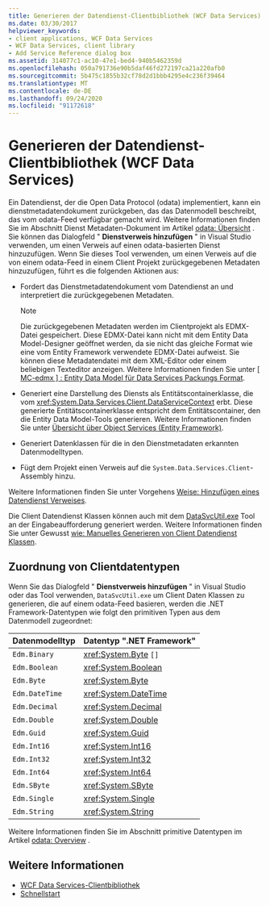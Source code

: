 ```yaml
---
title: Generieren der Datendienst-Clientbibliothek (WCF Data Services)
ms.date: 03/30/2017
helpviewer_keywords:
- client applications, WCF Data Services
- WCF Data Services, client library
- Add Service Reference dialog box
ms.assetid: 314077c1-ac10-47e1-bed4-940b5462359d
ms.openlocfilehash: 050a791736e90b5daf46fd272197ca21a220afb0
ms.sourcegitcommit: 5b475c1855b32cf78d2d1bbb4295e4c236f39464
ms.translationtype: MT
ms.contentlocale: de-DE
ms.lasthandoff: 09/24/2020
ms.locfileid: "91172618"
---
```

# <a name="generating-the-data-service-client-library-wcf-data-services"></a>Generieren der Datendienst-Clientbibliothek (WCF Data Services)

Ein Datendienst, der die Open Data Protocol (odata) implementiert, kann ein dienstmetadatendokument zurückgeben, das das Datenmodell beschreibt, das vom odata-Feed verfügbar gemacht wird. Weitere Informationen finden Sie im Abschnitt Dienst Metadaten-Dokument im Artikel [odata: Übersicht](https://www.odata.org/documentation/odata-version-2-0/overview/) . Sie können das Dialogfeld " **Dienstverweis hinzufügen** " in Visual Studio verwenden, um einen Verweis auf einen odata-basierten Dienst hinzuzufügen. Wenn Sie dieses Tool verwenden, um einen Verweis auf die von einem odata-Feed in einem Client Projekt zurückgegebenen Metadaten hinzuzufügen, führt es die folgenden Aktionen aus:  
  
- Fordert das Dienstmetadatendokument vom Datendienst an und interpretiert die zurückgegebenen Metadaten.  
  
    > [!NOTE]
    > Die zurückgegebenen Metadaten werden im Clientprojekt als EDMX-Datei gespeichert. Diese EDMX-Datei kann nicht mit dem Entity Data Model-Designer geöffnet werden, da sie nicht das gleiche Format wie eine vom Entity Framework verwendete EDMX-Datei aufweist. Sie können diese Metadatendatei mit dem XML-Editor oder einem beliebigen Texteditor anzeigen. Weitere Informationen finden Sie unter [ \[ MC-edmx \] : Entity Data Model für Data Services Packungs Format](/openspecs/windows_protocols/mc-edmx/5dff5e25-56a1-408b-9d44-bff6634c7d16).
  
- Generiert eine Darstellung des Diensts als Entitätscontainerklasse, die vom <xref:System.Data.Services.Client.DataServiceContext> erbt. Diese generierte Entitätscontainerklasse entspricht dem Entitätscontainer, den die Entity Data Model-Tools generieren. Weitere Informationen finden Sie unter [Übersicht über Object Services (Entity Framework)](/previous-versions/bb386871(v=vs.100)).  
  
- Generiert Datenklassen für die in den Dienstmetadaten erkannten Datenmodelltypen.  
  
- Fügt dem Projekt einen Verweis auf die `System.Data.Services.Client`-Assembly hinzu.  
  
 Weitere Informationen finden Sie unter Vorgehens [Weise: Hinzufügen eines Datendienst Verweises](how-to-add-a-data-service-reference-wcf-data-services.md).  
  
 Die Client Datendienst Klassen können auch mit dem [DataSvcUtil.exe](wcf-data-service-client-utility-datasvcutil-exe.md) Tool an der Eingabeaufforderung generiert werden. Weitere Informationen finden Sie unter Gewusst [wie: Manuelles Generieren von Client Datendienst Klassen](how-to-manually-generate-client-data-service-classes-wcf-data-services.md).  
  
## <a name="client-data-type-mapping"></a>Zuordnung von Clientdatentypen  

 Wenn Sie das Dialogfeld " **Dienstverweis hinzufügen** " in Visual Studio oder das Tool verwenden, `DataSvcUtil.exe` um Client Daten Klassen zu generieren, die auf einem odata-Feed basieren, werden die .NET Framework-Datentypen wie folgt den primitiven Typen aus dem Datenmodell zugeordnet:  
  
|Datenmodelltyp|Datentyp ".NET Framework"|  
|---------------------|------------------------------|  
|`Edm.Binary`|<xref:System.Byte> `[]`|  
|`Edm.Boolean`|<xref:System.Boolean>|  
|`Edm.Byte`|<xref:System.Byte>|  
|`Edm.DateTime`|<xref:System.DateTime>|  
|`Edm.Decimal`|<xref:System.Decimal>|  
|`Edm.Double`|<xref:System.Double>|  
|`Edm.Guid`|<xref:System.Guid>|  
|`Edm.Int16`|<xref:System.Int16>|  
|`Edm.Int32`|<xref:System.Int32>|  
|`Edm.Int64`|<xref:System.Int64>|  
|`Edm.SByte`|<xref:System.SByte>|  
|`Edm.Single`|<xref:System.Single>|  
|`Edm.String`|<xref:System.String>|  
  
 Weitere Informationen finden Sie im Abschnitt primitive Datentypen im Artikel [odata: Overview](https://www.odata.org/documentation/odata-version-2-0/overview/) .
  
## <a name="see-also"></a>Weitere Informationen

- [WCF Data Services-Clientbibliothek](wcf-data-services-client-library.md)
- [Schnellstart](quickstart-wcf-data-services.md)
